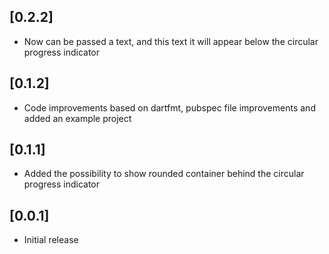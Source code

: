 ## [0.2.2]

* Now can be passed a text, and this text it will appear below the circular progress indicator

## [0.1.2]

* Code improvements based on dartfmt, pubspec file improvements and added an example project

## [0.1.1]

* Added the possibility to show rounded container behind the circular progress indicator

## [0.0.1]

* Initial release
